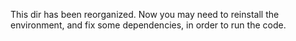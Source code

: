This dir has been reorganized. Now you may need to reinstall the environment, and fix some dependencies, in order to run the code. 